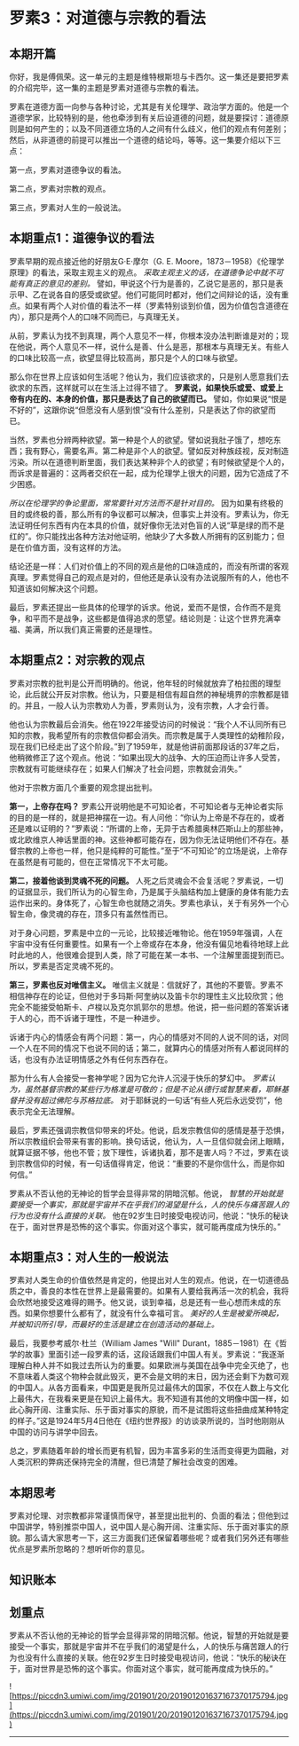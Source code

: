 # 罗素3：对道德与宗教的看法

## 本期开篇

你好，我是傅佩荣。这一单元的主题是维特根斯坦与卡西尔。这一集还是要把罗素的介绍完毕，这一集的主题是罗素对道德与宗教的看法。

罗素在道德方面一向参与各种讨论，尤其是有关伦理学、政治学方面的。他是一个道德学家，比较特别的是，他也牵涉到有关后设道德的问题，就是要探讨：道德原则是如何产生的；以及不同道德立场的人之间有什么歧义，他们的观点有何差别；然后，从非道德的前提可以推出一个道德的结论吗，等等。这一集要介绍以下三点：

第一点，罗素对道德争议的看法。

第二点，罗素对宗教的观点。

第三点，罗素对人生的一般说法。

## 本期重点1：道德争议的看法

罗素早期的观点接近他的好朋友G·E·摩尔（G. E. Moore，1873－1958）《伦理学原理》的看法，采取主观主义的观点。 *采取主观主义的话，在道德争论中就不可能有真正的意见的差别。* 譬如，甲说这个行为是善的，乙说它是恶的，那只是表示甲、乙在说各自的感受或欲望。他们可能同时都对，他们之间辩论的话，没有重点。如果有两个人对价值的看法不一样（罗素特别谈到价值，因为价值包含道德在内），那只是两个人的口味不同而已，与真理无关。

从前，罗素认为找不到真理，两个人意见不一样，你根本没办法判断谁是对的；现在他说，两个人意见不一样，说什么是善、什么是恶，那根本与真理无关。有些人的口味比较高一点，欲望显得比较高尚，那只是个人的口味与欲望。

那么你在世界上应该如何生活呢？他认为，我们应该欲求的，只是别人愿意我们去欲求的东西，这样就可以在生活上过得不错了。 **罗素说，如果快乐或爱、或爱上帝有内在的、本身的价值，那只是表达了自己的欲望而已。** 譬如，你如果说“恨是不好的”，这跟你说“但愿没有人感到恨”没有什么差别，只是表达了你的欲望而已。

当然，罗素也分辨两种欲望。第一种是个人的欲望。譬如说我肚子饿了，想吃东西；我有野心，需要名声。第二种是非个人的欲望。譬如反对种族歧视，反对制造污染。所以在道德判断里面，我们表达某种非个人的欲望；有时候欲望是个人的，而诉求是普遍的：这两者交织在一起，成为伦理学上很大的问题，因为它造成了不少困惑。

 *所以在伦理学的争论里面，常常要针对方法而不是针对目的。* 因为如果有终极的目的或终极的善，那么所有的争议都可以解决，但事实上并没有。罗素认为，你无法证明任何东西有内在本具的价值，就好像你无法对色盲的人说“草是绿的而不是红的”。你只能找出各种方法对他证明，他缺少了大多数人所拥有的区别能力；但是在价值方面，没有这样的方法。

结论还是一样：人们对价值上的不同的观点是他的口味造成的，而没有所谓的客观真理。罗素觉得自己的观点是对的，但他还是承认没有办法说服所有的人，他也不知道该如何解决这个问题。

最后，罗素还提出一些具体的伦理学的诉求。他说，爱而不是恨，合作而不是竞争，和平而不是战争，这些都是值得追求的愿望。结论则是：让这个世界充满幸福、美满，所以我们真正需要的还是理性。

## 本期重点2：对宗教的观点

罗素对宗教的批判是公开而明确的。他说，他年轻的时候就放弃了柏拉图的理型论，此后就公开反对宗教。他认为，只要是相信有超自然的神秘境界的宗教都是错的。并且，一般人认为宗教劝人为善，罗素则认为，没有宗教，人才会行善。

他也认为宗教最后会消失。他在1922年接受访问的时候说：“我个人不认同所有已知的宗教，我希望所有的宗教信仰都会消失。而宗教是属于人类理性的幼稚阶段，现在我们已经走出了这个阶段。”到了1959年，就是他讲前面那段话的37年之后，他稍微修正了这个观点。他说：“如果出现大的战争、大的压迫而让许多人受苦，宗教就有可能继续存在；如果人们解决了社会问题，宗教就会消失。”

他对于宗教方面几个重要的观念提出批判。

 **第一，上帝存在吗？** 罗素公开说明他是不可知论者，不可知论者与无神论者实际的目的是一样的，就是把神摆在一边。有人问他：“你认为上帝是不存在的，或者还是难以证明的？”罗素说：“所谓的上帝，无异于古希腊奥林匹斯山上的那些神，或北欧维京人神话里面的神。这些神都可能存在，因为你无法证明他们不存在。基督宗教的上帝也一样，他只是纯粹的可能性。”至于“不可知论”的立场是说，上帝存在虽然是有可能的，但在正常情况下不太可能。

 **第二，接着他谈到灵魂不死的问题。** 人死之后灵魂会不会复活呢？罗素说，一切的证据显示，我们所认为的心智生命，乃是属于头脑结构加上健康的身体有能力去运作出来的。身体死了，心智生命也就随之消失。罗素也承认，关于有另外一个心智生命，像灵魂的存在，顶多只有盖然性而已。

对于身心问题，罗素是中立的一元论，比较接近唯物论。他在1959年强调，人在宇宙中没有任何重要性。如果有一个上帝或存在本身，他没有偏见地看待地球上此时此地的人，他很难会提到人类，除了可能在某一本书、一个注解里面提到而已。所以，罗素是否定灵魂不死的。

 **第三，罗素也反对唯信主义。** 唯信主义就是：信就好了，其他的不要管。罗素不相信神存在的论证，但他对于多玛斯·阿奎纳以及笛卡尔的理性主义比较欣赏；他完全不能接受帕斯卡、卢梭以及克尔凯郭尔的思想。他说，把一些问题的答案诉诸于人的心，而不诉诸于理性，不是一种进步。

诉诸于内心的情感会有两个问题：第一，内心的情感对不同的人说不同的话，对同一个人在不同的情况下也说不同的话；第二，就算内心的情感对所有人都说同样的话，也没有办法证明情感之外有任何东西存在。

那为什么有人会接受一套神学呢？因为它允许人沉浸于快乐的梦幻中。 *罗素认为，虽然基督宗教的某些行为格准是可敬的；但是不论从德行或智慧来看，耶稣基督并没有超过佛陀与苏格拉底。* 对于耶稣说的一句话“有些人死后永远受罚”，他表示完全无法理解。

最后，罗素还强调宗教信仰带来的坏处。他说，启发宗教信仰的感情是基于恐惧，所以宗教组织会带来有害的影响。换句话说，他认为，人一旦信仰就会闭上眼睛，就算证据不够，他也不管；放下理性，诉诸执着，那不是害人吗？不过，罗素在谈到宗教信仰的时候，有一句话值得肯定，他说：“重要的不是你信什么，而是你如何信。”

罗素从不否认他的无神论的哲学会显得非常的阴暗沉郁。他说， *智慧的开始就是要接受一个事实，那就是宇宙并不在乎我们的渴望是什么，人的快乐与痛苦跟人的行为也没有什么直接的关联。* 他在92岁生日时接受电视访问，他说：“快乐的秘诀在于，面对世界是恐怖的这个事实。你面对这个事实，就可能再度成为快乐的。”

## 本期重点3：对人生的一般说法

罗素对人类生命的价值依然是肯定的，他提出对人生的观点。他说，在一切道德品质之中，善良的本性在世界上是最需要的。如果有人要给我再活一次的机会，我将会欣然地接受这难得的赐予。他又说，谈到幸福，总是还有一些心想而未成的东西。如果你想要什么都有了，就没有什么幸福可言。 *美好的人生是被爱所唤起，并被知识所引导，而最好的生活是建立在创造活动的基础上。*

最后，我要参考威尔·杜兰（William James "Will" Durant，1885－1981）在《哲学的故事》里面引述一段罗素的话，这段话跟我们中国人有关。罗素说：“我逐渐理解白种人并不如我过去所认为的重要。如果欧洲与美国在战争中完全灭绝了，也不意味着人类这个物种会就此毁灭，更不会是文明的末日，因为还会剩下为数可观的中国人。从各方面看来，中国更是我所见过最伟大的国家，不仅在人数上与文化上最伟大，在我看来更是在知识上最伟大。我不知道有其他的文明像中国一样，如此心胸开阔、注重实际、乐于面对事实的原貌，而不是试图将这些扭曲成某种特定的样子。”这是1924年5月4日他在《纽约世界报》的访谈录所说的，当时他刚刚从中国的访问与讲学中回去。

总之，罗素随着年龄的增长而更有机智，因为丰富多彩的生活而变得更为圆融，对人类沉积的弊病还保持完全的清醒，但已清楚了解社会改变的困难。

## 本期思考

罗素对伦理、对宗教都非常谨慎而保守，甚至提出批判的、负面的看法；但他到过中国讲学，特别推崇中国人，说中国人是心胸开阔、注重实际、乐于面对事实的原貌。那么请大家思考一下，这三方面我们还保留着哪些呢？或者我们另外还有哪些优点是罗素所忽略的？想听听你的意见。

## 知识账本

## 划重点

罗素从不否认他的无神论的哲学会显得非常的阴暗沉郁。他说，智慧的开始就是要接受一个事实，那就是宇宙并不在乎我们的渴望是什么，人的快乐与痛苦跟人的行为也没有什么直接的关联。他在92岁生日时接受电视访问，他说：“快乐的秘诀在于，面对世界是恐怖的这个事实。你面对这个事实，就可能再度成为快乐的。”

![https://piccdn3.umiwi.com/img/201901/20/201901201637167370175794.jpg](https://piccdn3.umiwi.com/img/201901/20/201901201637167370175794.jpg)

---
